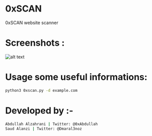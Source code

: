 # 0xSCAN 
 0xSCAN website scanner

# Screenshots :

![alt text](https://github.com/0xAbdullah/0xSCAN/blob/master/Screenshot.png)

# Usage some useful informations: 
```bash
python3 0xscan.py -d example.com

```
# Developed by :-
``` bash
Abdullah Alzahrani | Twitter: @0xAbdullah
Saud Alanzi | Twitter: @Dmaral3noz
```
